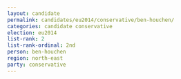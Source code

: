 ```yaml
---
layout: candidate
permalink: candidates/eu2014/conservative/ben-houchen/
categories: candidate conservative
election: eu2014
list-rank: 2
list-rank-ordinal: 2nd
person: ben-houchen
region: north-east
party: conservative
---
```

